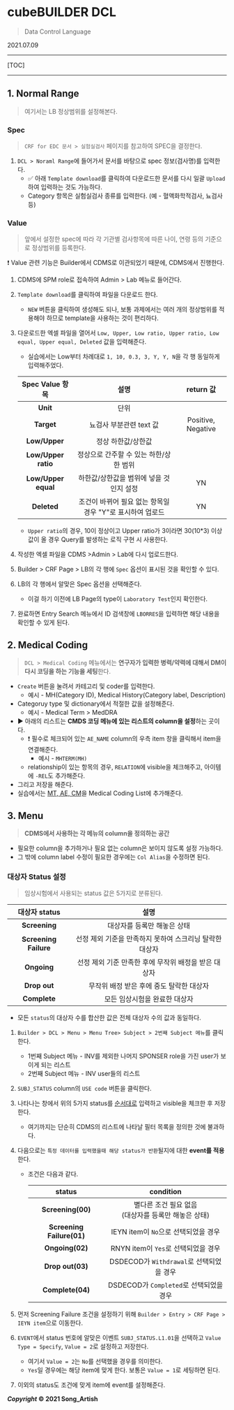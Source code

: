 # cubeBUILDER DCL

> Data Control Language

2021.07.09

---

[TOC]

---



## 1. Normal Range

> 여기서는 LB 정상범위를 설정해본다.

### Spec

> `CRF for EDC 문서 > 실험실검사` 페이지를 참고하여 SPEC을 결정한다.

1. `DCL > Noraml Range`에 들어가서 문서를 바탕으로 spec 정보(검사명)를 입력한다.
   - :white_check_mark: 아래 `Template download`를 클릭하여 다운로드한 문서를 다시 일괄 `Upload`하여 입력하는 것도 가능하다.
   - Category 항목은 실험실검사 종류를 입력한다. (예 - 혈액화학적검사, 뇨검사 등)



### Value

> 앞에서 설정한 spec에 따라 각 기관별 검사항목에 따른 나이, 연령 등의 기준으로 정상범위를 등록한다.

:heavy_exclamation_mark: Value 관련 기능은 Builder에서 CDMS로 이관되었기 때문에, CDMS에서 진행한다.

1. CDMS에 SPM role로 접속하여 Admin > Lab 메뉴로 들어간다.

2. `Template download`를 클릭하여 파일을 다운로드 한다.

   - `NEW` 버튼을 클릭하여 생성해도 되나, 보통 과제에서는 여러 개의 정상범위를 적용해야 하므로 template을 사용하는 것이 편리하다.

3. 다운로드한 엑셀 파일을 열어서 `Low, Upper, Low ratio, Upper ratio, Low equal, Upper equal, Deleted` 값을 입력해준다.

   - 실습에서는 Low부터 차례대로 `1, 10, 0.3, 3, Y, Y, N`을 각 행 동일하게 입력해주었다.

   |   Spec Value 항목   |                           설명                            |     return 값      |
   | :-----------------: | :-------------------------------------------------------: | :----------------: |
   |      **Unit**       |                           단위                            |                    |
   |     **Target**      |                  뇨검사 부분관련 text 값                  | Positive, Negative |
   |    **Low/Upper**    |                    정상 하한값/상한값                     |                    |
   | **Low/Upper ratio** |          정상으로 간주할 수 있는 하한/상한 범위           |                    |
   | **Low/Upper equal** |          하한값/상한값을 범위에 넣을 것인지 설정          |         YN         |
   |     **Deleted**     | 조건이 바뀌어 필요 없는 항목일 경우 "Y"로 표시하여 업로드 |         YN         |

   - `Upper ratio`의 경우, 10이 정상이고 Upper ratio가 3이라면 30(10*3) 이상 값이 올 경우 Query를 발생하는 로직 구현 시 사용한다.

4. 작성한 엑셀 파일을 CDMS >Admin > Lab에 다시 업로드한다.

5. Builder > CRF Page > LB의 각 행에 `Spec` 옵션이 표시된 것을 확인할 수 있다.

6. LB의 각 행에서 알맞은 Spec 옵션을 선택해준다.

   - 이걸 하기 이전에 LB Page의 type이 `Laboratory Test`인지 확인한다.

7. 완료하면 Entry Search 메뉴에서 ID 검색창에 `LBORRES`을 입력하면 해당 내용을 확인할 수 있게 된다.



## 2. Medical Coding

> `DCL > Medical Coding` 메뉴에서는 **연구자가 입력한 병력/약력에 대해서 DM이 다시 코딩을 하는 기능을 세팅**한다.

- `Create` 버튼을 눌려서 카테고리 및 coder를 입력한다.
  - 예시 - MH(Category ID), Medical History(Category label, Description)
- Categoruy type 및 dictionary에서 적절한 값을 설정해준다.
  - 예시 - Medical Term > MedDRA
- :arrow_forward: 아래의 리스트는 **CMDS 코딩 메뉴에 있는 리스트의 column을 설정**하는 곳이다.
  - :exclamation: 필수로 체크되어 있는 `AE_NAME` column의 우측 item 창을 클릭해서 item을 연결해준다.
    - 예시 - `MHTERM(MH)`
  - relationship이 있는 항목의 경우, `RELATION`에 visible을 체크해주고, 아이템에 `-REL`도 추가해준다.
- 그리고 저장을 해준다.
- 실습에서는 <u>MT, AE, CM</u>을 Medical Coding List에 추가해준다.



## 3. Menu

> **CDMS에서 사용하는 각 메뉴의 column을 정의하는 공간**

- 필요한 column을 추가하거나 필요 없는 column은 보이지 않도록 설정 가능하다.
- 그 밖에 column label 수정이 필요한 경우에는 `Col Alias`을 수정하면 된다.



### 대상자 Status 설정

> 임상시험에서 사용되는 status 값은 5가지로 분류된다.

|     대상자 status     |                          설명                           |
| :-------------------: | :-----------------------------------------------------: |
|     **Screening**     |               대상자를 등록만 해놓은 상태               |
| **Screening Failure** | 선정 제외 기준을 만족하지 못하여 스크리닝 탈락한 대상자 |
|      **Ongoing**      |  선정 제외 기준 만족한 후에 무작위 배정을 받은 대상자   |
|     **Drop out**      |        무작위 배정 받은 후에 중도 탈락한 대상자         |
|     **Complete**      |              모든 임상시험을 완료한 대상자              |

- 모든 `status`의 대상자 수를 합산한 값은 전체 대상자 수의 값과 동일하다.

1. `Builder > DCL > Menu > Menu Tree> Subject > 2번째 Subject 메뉴`를 클릭한다.

   - 1번째 Subject 메뉴 - INV를 제외한 나머지 SPONSER role을 가진 user가 보이게 되는 리스트
   - 2번째 Subject 메뉴 -  INV user들의 리스트

2. `SUBJ_STATUS` column의 `USE code` 버튼을 클릭한다.

3. 나타나는 창에서 위의 5가지 status를 <u>순서대로</u> 입력하고 visible을 체크한 후 저장한다.

   - 여기까지는 단순히 CDMS의 리스트에 나타날 필터 목록을 정의한 것에 불과하다.

4. 다음으로는 `특정 데이터를 입력했을때 해당 status가 반환`될지에 대한 **event를 적용**한다.

   - 조건은 다음과 같다.

     |          status           |                        condition                         |
     | :-----------------------: | :------------------------------------------------------: |
     |     **Screening(00)**     | 별다른 조건 필요 없음<br />(대상자를 등록만 해놓은 상태) |
     | **Screening Failure(01)** |           IEYN item이 `No`으로 선택되었을 경우           |
     |      **Ongoing(02)**      |           RNYN item이 `Yes`로 선택되었을 경우            |
     |     **Drop out(03)**      |         DSDECOD가 `Withdrawal`로 선택되었을 경우         |
     |     **Complete(04)**      |         DSDECOD가 `Completed`로 선택되었을 경우          |

5. 먼저 Screening Failure 조건을 설정하기 위해 `Builder > Entry > CRF Page > IEYN item`으로 이동한다.

6. `EVENT`에서 status 번호에 알맞은 이벤트 `SUBJ_STATUS.L1.01`을 선택하고 `Value Type = Specify`, `Value = 2`로 설정하고 저장한다.

   - 여기서 `Value = 2`는 `No`를 선택했을 경우를 의미한다.
   - `Yes`일 경우에는 해당 item에 맞게 한다. 보통은 `Value = 1`로 세팅하면 된다.

7. 이외의 status도 조건에 맞게 item에 event를 설정해준다.



***Copyright* © 2021 Song_Artish**
